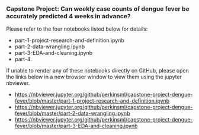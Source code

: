 ### Capstone Project: Can weekly case counts of dengue fever be accurately predicted 4 weeks in advance?

Please refer to the four notebooks listed below for details:
- part-1-project-research-and-definition.ipynb
- part-2-data-wrangling.ipynb
- part-3-EDA-and-cleaning.ipynb
- part-4.

If unable to render any of these notebooks directly on GitHub, please open the links below in a new browser window to view them using
the jupyter nbviewer.
- https://nbviewer.jupyter.org/github/perkinsml/capstone-project-dengue-fever/blob/master/part-1-project-research-and-definition.ipynb
- https://nbviewer.jupyter.org/github/perkinsml/capstone-project-dengue-fever/blob/master/part-2-data-wrangling.ipynb
- https://nbviewer.jupyter.org/github/perkinsml/capstone-project-dengue-fever/blob/master/part-3-EDA-and-cleaning.ipynb

